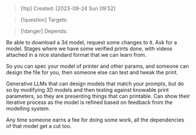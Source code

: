 
>[!tip] Created: [2023-09-24 Sun 09:52]

>[!question] Targets: 

>[!danger] Depends: 

Be able to download a 3d model, request some changes to it.
Ask for a model.
Stages where we have some verified prints done, with videos attached in a nice standard format that we can learn from.

So you can spec your model of printer and other params, and someone can design the file for you, then someone else can test and tweak the print.

Generative LLMs that can design models that match your prompts, but do so by modifying 3D models and then testing against knowable print parameters, so they are presenting things that can printable.  Can show their iterative process as the model is refined based on feedback from the modelling system.

Any time someone earns a fee for doing some work, all the dependencies of that model get a cut too.